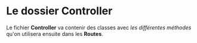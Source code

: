 # Le dossier Controller

Le fichier **Controller** va contenir des classes avec *les différentes méthodes* qu'on utilisera ensuite dans les **Routes**.